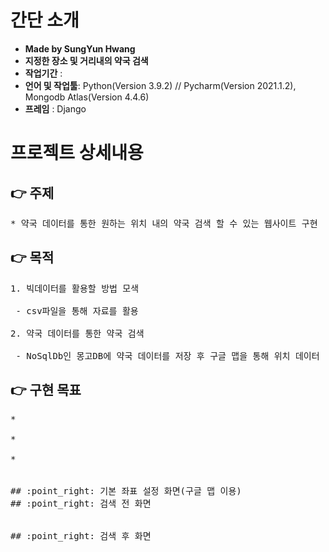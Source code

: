 # 간단 소개
- **Made by SungYun Hwang** 
- **지정한 장소 및 거리내의 약국 검색**
- **작업기간** : 
- **언어 및 작업툴**: Python(Version 3.9.2) // Pycharm(Version 2021.1.2), Mongodb Atlas(Version 4.4.6)
- **프레임** : Django



# 프로젝트 상세내용
## :point_right: 주제
<pre>
* 약국 데이터를 통한 원하는 위치 내의 약국 검색 할 수 있는 웹사이트 구현
</pre>

## :point_right: 목적
<pre>
1. 빅데이터를 활용할 방법 모색<br>
 - csv파일을 통해 자료를 활용<br>
2. 약국 데이터를 통한 약국 검색<br>
 - NoSqlDb인 몽고DB에 약국 데이터를 저장 후 구글 맵을 통해 위치 데이터 매핑
</pre>

## :point_right: 구현 목표
<pre>
* <br>
* <br>
* <br>

## :point_right: 기본 좌표 설정 화면(구글 맵 이용)
## :point_right: 검색 전 화면
<!-- <img src="https://github.com/3mstory/3ms/blob/master/3ms%20%EC%BA%A1%EC%B2%98%EC%82%AC%EC%A7%84/tmssulTable.PNG"> -->

## :point_right: 검색 후 화면
